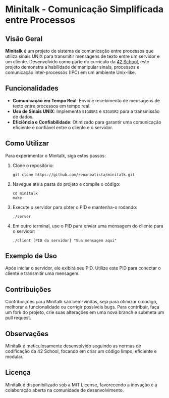 # Minitalk - Comunicação Simplificada entre Processos

## Visão Geral
**Minitalk** é um projeto de sistema de comunicação entre processos que utiliza sinais UNIX para transmitir mensagens de texto entre um servidor e um cliente. Desenvolvido como parte do currículo da [42 School](https://www.42.fr/), este projeto demonstra a habilidade de manipular sinais, processos e comunicação inter-processos (IPC) em um ambiente Unix-like.

## Funcionalidades
- **Comunicação em Tempo Real**: Envio e recebimento de mensagens de texto entre processos em tempo real.
- **Uso de Sinais UNIX**: Implementa `SIGUSR1` e `SIGUSR2` para a transmissão de dados.
- **Eficiência e Confiabilidade**: Otimizado para garantir uma comunicação eficiente e confiável entre o cliente e o servidor.

## Como Utilizar
Para experimentar o Minitalk, siga estes passos:

1. Clone o repositório:
   ```
   git clone https://github.com/renanbatista/minitalk.git
   ```
2. Navegue até a pasta do projeto e compile o código:
   ```
   cd minitalk
   make
   ```
3. Execute o servidor para obter o PID e mantenha-o rodando:
   ```
   ./server
   ```
4. Em outro terminal, use o PID para enviar uma mensagem do cliente para o servidor:
   ```
   ./client [PID do servidor] "Sua mensagem aqui"
   ```

## Exemplo de Uso
Após iniciar o servidor, ele exibirá seu PID. Utilize este PID para conectar o cliente e transmitir uma mensagem.

## Contribuições
Contribuições para Minitalk são bem-vindas, seja para otimizar o código, melhorar a funcionalidade ou corrigir possíveis bugs. Para contribuir, faça um fork do projeto, crie suas alterações em uma nova branch e submeta um pull request.

## Observações
Minitalk é meticulosamente desenvolvido seguindo as normas de codificação da 42 School, focando em criar um código limpo, eficiente e modular.

## Licença
Minitalk é disponibilizado sob a MIT License, favorecendo a inovação e a colaboração aberta na comunidade de desenvolvimento.
